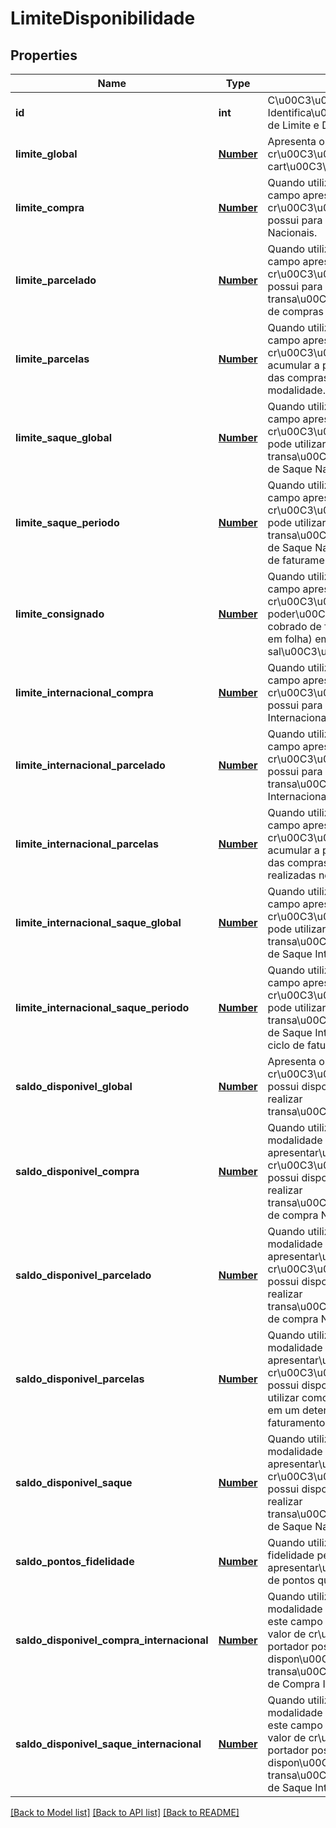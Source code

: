 # LimiteDisponibilidade

## Properties
Name | Type | Description | Notes
------------ | ------------- | ------------- | -------------
**id** | **int** | C\u00C3\u00B3digo de Identifica\u00C3\u00A7\u00C3\u00A3o de Limite e Disponibilidade (id). | 
**limite_global** | [**Number**](Number.md) | Apresenta o valor do limite de cr\u00C3\u00A9dito que o portador do cart\u00C3\u00A3o possui. | 
**limite_compra** | [**Number**](Number.md) | Quando utilizado pelo emissor, este campo apresenta o valor do limite de cr\u00C3\u00A9dito que o portador possui para uso exclusivo em Compras Nacionais. | 
**limite_parcelado** | [**Number**](Number.md) | Quando utilizado pelo emissor, este campo apresenta o valor do limite de cr\u00C3\u00A9dito que o portador possui para realizar transa\u00C3\u00A7\u00C3\u00B5es de compras parceladas. | 
**limite_parcelas** | [**Number**](Number.md) | Quando utilizado pelo emissor, este campo apresenta o valor do limite de cr\u00C3\u00A9dito que portador pode acumular a partir da soma das parcelas das compras que forem realizadas nesta modalidade. | 
**limite_saque_global** | [**Number**](Number.md) | Quando utilizado pelo emissor, este campo apresenta o valor do limite de cr\u00C3\u00A9dito que o portador pode utilizar para realizar transa\u00C3\u00A7\u00C3\u00B5es de Saque Nacional. | 
**limite_saque_periodo** | [**Number**](Number.md) | Quando utilizado pelo emissor, este campo apresenta o valor do limite de cr\u00C3\u00A9dito que o portador pode utilizar para realizar transa\u00C3\u00A7\u00C3\u00B5es de Saque Nacional dentro de cada ciclo de faturamento. | 
**limite_consignado** | [**Number**](Number.md) | Quando utilizado pelo emissor, este campo apresenta o valor da margem de cr\u00C3\u00A9dito que ele poder\u00C3\u00A1 utilizar para ser cobrado de forma consignada (desconto em folha) em seu sal\u00C3\u00A1rio/vencimentos. | 
**limite_internacional_compra** | [**Number**](Number.md) | Quando utilizado pelo emissor, este campo apresenta o valor do limite de cr\u00C3\u00A9dito que o portador possui para uso exclusivo em Compras Internacionais. | 
**limite_internacional_parcelado** | [**Number**](Number.md) | Quando utilizado pelo emissor, este campo apresenta o valor do limite de cr\u00C3\u00A9dito que o portador possui para realizar transa\u00C3\u00A7\u00C3\u00B5es Internacionais de Compras Parceladas. | 
**limite_internacional_parcelas** | [**Number**](Number.md) | Quando utilizado pelo emissor, este campo apresenta o valor do limite de cr\u00C3\u00A9dito que portador pode acumular a partir da soma das parcelas das compras internacionais que forem realizadas nesta modalidade. | 
**limite_internacional_saque_global** | [**Number**](Number.md) | Quando utilizado pelo emissor, este campo apresenta o valor do limite de cr\u00C3\u00A9dito que o portador pode utilizar para realizar transa\u00C3\u00A7\u00C3\u00B5es de Saque Internacional. | 
**limite_internacional_saque_periodo** | [**Number**](Number.md) | Quando utilizado pelo emissor, este campo apresenta o valor do limite de cr\u00C3\u00A9dito que o portador pode utilizar para realizar transa\u00C3\u00A7\u00C3\u00B5es de Saque Internacional dentro de cada ciclo de faturamento. | 
**saldo_disponivel_global** | [**Number**](Number.md) | Apresenta o valor de cr\u00C3\u00A9dito que o portador possui dispon\u00C3\u00ADvel para realizar transa\u00C3\u00A7\u00C3\u00B5es. | 
**saldo_disponivel_compra** | [**Number**](Number.md) | Quando utilizado pelo emissor a modalidade limiteCompra, este campo apresentar\u00C3\u00A1 o valor de cr\u00C3\u00A9dito que o portador possui dispon\u00C3\u00ADvel para realizar transa\u00C3\u00A7\u00C3\u00B5es de compra Nacional. | 
**saldo_disponivel_parcelado** | [**Number**](Number.md) | Quando utilizado pelo emissor a modalidade limiteParcelado, este campo apresentar\u00C3\u00A1 o valor de cr\u00C3\u00A9dito que o portador possui dispon\u00C3\u00ADvel para realizar transa\u00C3\u00A7\u00C3\u00B5es de compra Nacional. | 
**saldo_disponivel_parcelas** | [**Number**](Number.md) | Quando utilizado pelo emissor a modalidade limiteParcelas, este campo apresentar\u00C3\u00A1 o valor de cr\u00C3\u00A9dito que o portador possui dispon\u00C3\u00ADvel para utilizar como valor de parcelas Nacionais em um determinado ciclo de faturamento. | 
**saldo_disponivel_saque** | [**Number**](Number.md) | Quando utilizado pelo emissor a modalidade limiteSaque, este campo apresentar\u00C3\u00A1 o valor de cr\u00C3\u00A9dito que o portador possui dispon\u00C3\u00ADvel para realizar transa\u00C3\u00A7\u00C3\u00B5es de Saque Nacional. | 
**saldo_pontos_fidelidade** | [**Number**](Number.md) | Quando utilizado um programa de fidelidade pelo emissor, este campo apresentar\u00C3\u00A1 o saldo atual de pontos que o portador possui. | 
**saldo_disponivel_compra_internacional** | [**Number**](Number.md) | Quando utilizado pelo emissor a modalidade limiteCompraInternacional, este campo apresentar\u00C3\u00A1 o valor de cr\u00C3\u00A9dito que o portador possui dispon\u00C3\u00ADvel para realizar transa\u00C3\u00A7\u00C3\u00B5es de Compra Internacional. | 
**saldo_disponivel_saque_internacional** | [**Number**](Number.md) | Quando utilizado pelo emissor a modalidade limiteSaqueInternacional, este campo apresentar\u00C3\u00A1 o valor de cr\u00C3\u00A9dito que o portador possui dispon\u00C3\u00ADvel para realizar transa\u00C3\u00A7\u00C3\u00B5es de Saque Internacional. | 

[[Back to Model list]](../README.md#documentation-for-models) [[Back to API list]](../README.md#documentation-for-api-endpoints) [[Back to README]](../README.md)


